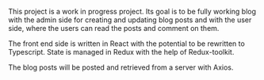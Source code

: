 This project is a work in progress project. Its goal is to be fully working blog with the admin side for creating and updating blog posts and with the user side, where the users can read the posts and comment on them.


The front end side is written in React with the potential to be rewritten to Typescript. State is managed in Redux with the help of Redux-toolkit.

The blog posts will be posted and retrieved from a server with Axios.
